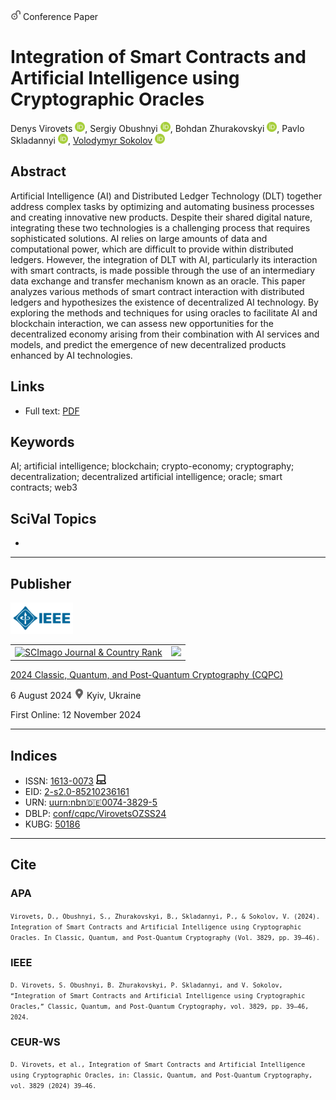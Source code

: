 <img src="/icons/unlock.svg" width="16" height="16"> Conference Paper

# Integration of Smart Contracts and Artificial Intelligence using Cryptographic Oracles

Denys Virovets <a href="https://orcid.org/0000-0003-4934-8377" target="_blank"><img src="/icons/orcid.svg" width="16" height="16"></a>,
Sergiy Obushnyi <a href="https://orcid.org/0000-0001-6936-955X" target="_blank"><img src="/icons/orcid.svg" width="16" height="16"></a>,
Bohdan Zhurakovskyi <a href="https://orcid.org/0000-0003-3990-5205" target="_blank"><img src="/icons/orcid.svg" width="16" height="16"></a>,
Pavlo Skladannyi <a href="https://orcid.org/0000-0002-7775-6039" target="_blank"><img src="/icons/orcid.svg" width="16" height="16"></a>,
<a href="/">Volodymyr Sokolov</a> <a href="https://orcid.org/0000-0002-9349-7946" target="_blank"><img src="/icons/orcid.svg" width="16" height="16"></a>

## Abstract

Artificial Intelligence (AI) and Distributed Ledger Technology (DLT) together address complex tasks by optimizing and automating business processes and creating innovative new products. Despite their shared digital nature, integrating these two technologies is a challenging process that requires sophisticated solutions. AI relies on large amounts of data and computational power, which are difficult to provide within distributed ledgers. However, the integration of DLT with AI, particularly its interaction with smart contracts, is made possible through the use of an intermediary data exchange and transfer mechanism known as an oracle. This paper analyzes various methods of smart contract interaction with distributed ledgers and hypothesizes the existence of decentralized AI technology. By exploring the methods and techniques for using oracles to facilitate AI and blockchain interaction, we can assess new opportunities for the decentralized economy arising from their combination with AI services and models, and predict the emergence of new decentralized products enhanced by AI technologies.

## Links

* Full text: [PDF](https://ceur-ws.org/Vol-3829/short5.pdf)

## Keywords

AI; artificial intelligence; blockchain; crypto-economy; cryptography; decentralization; decentralized artificial intelligence; oracle; smart contracts; web3

## SciVal Topics
-

***
## Publisher

<img src="/icons/ieee.svg" height="50">

<table>
<tr>
<td>
<a href="https://www.scimagojr.com/journalsearch.php?q=21100218356&amp;tip=sid&amp;exact=no" title="SCImago Journal &amp; Country Rank"><img border="0" src="https://www.scimagojr.com/journal_img.php?id=21100218356" alt="SCImago Journal &amp; Country Rank"  /></a>
</td>
<td style="text-align: left;">
<a href="https://cqpc.kubg.edu.ua/"><img src="/volodymyr-sokolov/publications/blob/main/icons/cqpc.svg" width="200"></a>
</td>
</tr>
</table>

[2024 Classic, Quantum, and Post-Quantum Cryptography (CQPC)](https://ceur-ws.org/Vol-3829/)

6 August 2024 <img src="/icons/location-pin.svg" width="16" height="16"> Kyiv, Ukraine

First Online: 12 November 2024

***
## Indices

* ISSN: [1613-0073](https://portal.issn.org/resource/ISSN/1613-0073) <img src="/icons/online.svg" width="16" height="16">
* EID: [2-s2.0-85210236161](http://www.scopus.com/record/display.url?origin=inward&eid=2-s2.0-85210236161)
* URN: [uurn:nbn:de:0074-3829-5](https://nbn-resolving.org/xml/urn:nbn:de:0074-3829-5)
* DBLP: [conf/cqpc/VirovetsOZSS24](https://dblp.org/rec/conf/cqpc/VirovetsOZSS24)
* KUBG: [50186](http://elibrary.kubg.edu.ua/id/eprint/50186/)

***
## Cite

### APA

<small>`Virovets, D., Obushnyi, S., Zhurakovskyi, B., Skladannyi, P., & Sokolov, V. (2024). Integration of Smart Contracts and Artificial Intelligence using Cryptographic Oracles. In Classic, Quantum, and Post-Quantum Cryptography (Vol. 3829, pp. 39–46).`</small>

### IEEE

<small>`D. Virovets, S. Obushnyi, B. Zhurakovskyi, P. Skladannyi, and V. Sokolov, “Integration of Smart Contracts and Artificial Intelligence using Cryptographic Oracles,” Classic, Quantum, and Post-Quantum Cryptography, vol. 3829, pp. 39–46, 2024.`</small>

### CEUR-WS

<small>`D. Virovets, et al., Integration of Smart Contracts and Artificial Intelligence using Cryptographic Oracles, in: Classic, Quantum, and Post-Quantum Cryptography, vol. 3829 (2024) 39–46.`</small>